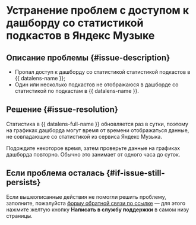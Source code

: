 # Устранение проблем с доступом к дашборду со статистикой подкастов в Яндекс Музыке


## Описание проблемы {#issue-description}

* Пропал доступ к дашборду со статистикой статистикой подкастов в {{ datalens-name }};
* Один или несколько подкастов не отображаюся в дашборде со статистикой по подкастам в {{ datalens-name }}. 

## Решение {#issue-resolution}

Статистика в {{ datalens-full-name }} обновляется раз в сутки, поэтому на графиках дашборда могут время от времени отображаться данные, не совпадающие со статистикой из сервиса Яндекс Музыка.

Подождите некоторое время, затем проверьте данные на графиках дашборда повторно. Обычно это занимает от одного часа до суток.

## Если проблема осталась {#if-issue-still-persists}

Если вышеописанные действия не помогли решить проблему, заполните, пожалуйста [форму обратной связи по ссылке](https://yandex.ru/support/music/podcast-authors/statistics.html#statistics__feedback-form) — для этого нажмите желтую кнопку **Написать в службу поддержки** в самом низу страницы. 